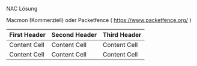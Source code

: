 NAC Lösung  

Macmon (Kommerziell) oder Packetfence ( https://www.packetfence.org/ )   

| First Header  | Second Header | Third Header |
| ------------- | ------------- | ------------- |
| Content Cell  | Content Cell  | Content Cell  |
| Content Cell  | Content Cell  | Content Cell  |****
